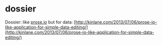 dossier
=======

Dossier: like [prose.io](http://prose.io) but for data: [http://kinlane.com/2013/07/06/prose-io-like-application-for-simple-data-editing/](http://kinlane.com/2013/07/06/prose-io-like-application-for-simple-data-editing/)



